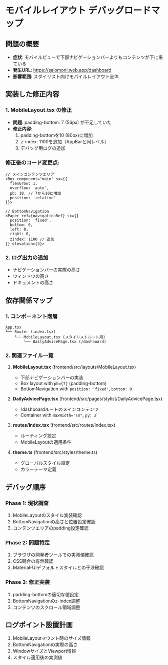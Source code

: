 # モバイルレイアウト デバッグロードマップ

## 問題の概要
- **症状**: モバイルビューで下部ナビゲーションバーよりもコンテンツが下に来ている
- **発生URL**: https://salomoni.web.app/dashboard
- **影響範囲**: スタイリスト向けモバイルレイアウト全体

## 実装した修正内容

### 1. MobileLayout.tsx の修正
- **問題**: padding-bottom: 7 (56px) が不足していた
- **修正内容**:
  1. padding-bottomを10 (80px)に増加
  2. z-index: 1100を追加（AppBarと同レベル）
  3. デバッグ用ログの追加

### 修正後のコード変更点:
```tsx
// メインコンテンツエリア
<Box component="main" sx={{ 
  flexGrow: 1, 
  overflow: 'auto', 
  pb: 10, // 7から10に増加
  position: 'relative'
}}>

// BottomNavigation
<Paper ref={navigationRef} sx={{ 
  position: 'fixed', 
  bottom: 0, 
  left: 0, 
  right: 0,
  zIndex: 1100 // 追加
}} elevation={3}>
```

### 2. ログ出力の追加
- ナビゲーションバーの実際の高さ
- ウィンドウの高さ
- ドキュメントの高さ

## 依存関係マップ

### 1. コンポーネント階層
```
App.tsx
└── Router (index.tsx)
    └── MobileLayout.tsx (スタイリストルート用)
        └── DailyAdvicePage.tsx (/dashboard)
```

### 2. 関連ファイル一覧
1. **MobileLayout.tsx** (frontend/src/layouts/MobileLayout.tsx)
   - 下部ナビゲーションバーの実装
   - Box layout with `pb={7}` (padding-bottom)
   - BottomNavigation with `position: 'fixed'`, `bottom: 0`

2. **DailyAdvicePage.tsx** (frontend/src/pages/stylist/DailyAdvicePage.tsx)
   - /dashboardルートのメインコンテンツ
   - Container with `maxWidth="sm"`, `py: 2`

3. **routes/index.tsx** (frontend/src/routes/index.tsx)
   - ルーティング設定
   - MobileLayoutの適用条件

4. **theme.ts** (frontend/src/styles/theme.ts)
   - グローバルスタイル設定
   - カラーテーマ定義

## デバッグ順序

### Phase 1: 現状調査
1. MobileLayoutのスタイル実装確認
2. BottomNavigationの高さと位置設定確認
3. コンテンツエリアのpadding設定確認

### Phase 2: 問題特定
1. ブラウザの開発者ツールでの実測値確認
2. CSS競合の有無確認
3. Material-UIデフォルトスタイルとの干渉確認

### Phase 3: 修正実装
1. padding-bottomの適切な値設定
2. BottomNavigationのz-index調整
3. コンテンツのスクロール領域調整

## ログポイント設置計画
1. MobileLayoutマウント時のサイズ情報
2. BottomNavigationの実際の高さ
3. WindowサイズとViewport情報
4. スタイル適用後の実測値